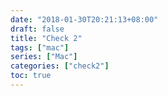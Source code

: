 ```yaml
---
date: "2018-01-30T20:21:13+08:00"
draft: false 
title: "Check 2"
tags: ["mac"]
series: ["Mac"]
categories: ["check2"]
toc: true
---
```

